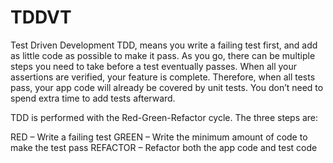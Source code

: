 # TDDVT
Test Driven Development
TDD, means you write a failing test first, and add as little code as possible to make it pass. As you go, there can be multiple steps you need to take before a test eventually passes. When all your assertions are verified, your feature is complete. Therefore, when all tests pass, your app code will already be covered by unit tests. You don’t need to spend extra time to add tests afterward.

TDD is performed with the Red-Green-Refactor cycle. The three steps are:

RED – Write a failing test
GREEN – Write the minimum amount of code to make the test pass
REFACTOR – Refactor both the app code and test code
